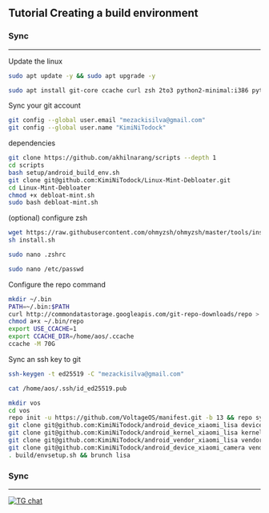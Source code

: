 Tutorial Creating a build environment
-------------------------------------

### Sync ###

----------------------------------
Update the linux
```bash 
sudo apt update -y && sudo apt upgrade -y
```
```bash 
sudo apt install git-core ccache curl zsh 2to3 python2-minimal:i386 python2:i386 python2-minimal python2 dh-python python-is-python3 python2 python3 python3.10 python3.11 python3-pip gobject-introspection gtk-doc-tools intltool libgirepository1.0-dev libgspell-1-dev libgtk-3-dev libgtksourceview-4-dev libpeas-dev libxapp-dev zram-config -y
```
Sync your git account
```bash
git config --global user.email "mezackisilva@gmail.com"
git config --global user.name "KimiNiTodock"
```
dependencies
```bash
git clone https://github.com/akhilnarang/scripts --depth 1
cd scripts
bash setup/android_build_env.sh
git clone git@github.com:KimiNiTodock/Linux-Mint-Debloater.git
cd Linux-Mint-Debloater
chmod +x debloat-mint.sh
sudo bash debloat-mint.sh
```
(optional) configure zsh
```bash
wget https://raw.githubusercontent.com/ohmyzsh/ohmyzsh/master/tools/install.sh
sh install.sh
```
```bash
sudo nano .zshrc
```
```bash
sudo nano /etc/passwd
```
Configure the repo command
```bash
mkdir ~/.bin
PATH=~/.bin:$PATH
curl http://commondatastorage.googleapis.com/git-repo-downloads/repo > ~/.bin/repo
chmod a+x ~/.bin/repo
export USE_CCACHE=1
export CCACHE_DIR=/home/aos/.ccache
ccache -M 70G
```
Sync an ssh key to git
```bash
ssh-keygen -t ed25519 -C "mezackisilva@gmail.com"
```
```bash
cat /home/aos/.ssh/id_ed25519.pub
```
```bash
mkdir vos
cd vos
repo init -u https://github.com/VoltageOS/manifest.git -b 13 && repo sync -c -j16 --force-sync --no-clone-bundle --no-tags
git clone git@github.com:KimiNiTodock/android_device_xiaomi_lisa device/xiaomi/lisa
git clone git@github.com:KimiNiTodock/android_kernel_xiaomi_lisa kernel/xiaomi/lisa
git clone git@github.com:KimiNiTodock/android_vendor_xiaomi_lisa vendor/xiaomi/lisa
git clone git@github.com:KimiNiTodock/android_device_xiaomi_camera vendor/xiaomi/camera
. build/envsetup.sh && brunch lisa
```
### Sync ###

----------------------------------

[![TG chat](https://img.shields.io/badge/Support-Telegram-%23e52c5f.svg?style=for-the-badge&logo=telegram&&labelColor=121217991103595)](https://t.me/KimiNiTodock)
